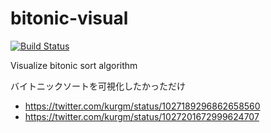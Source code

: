 # bitonic-visual

[![Build Status](https://travis-ci.org/kurgm/bitonic-visual.svg?branch=master)](https://travis-ci.org/kurgm/bitonic-visual)

Visualize bitonic sort algorithm

バイトニックソートを可視化したかっただけ

* https://twitter.com/kurgm/status/1027189296862658560
* https://twitter.com/kurgm/status/1027201672999624707
